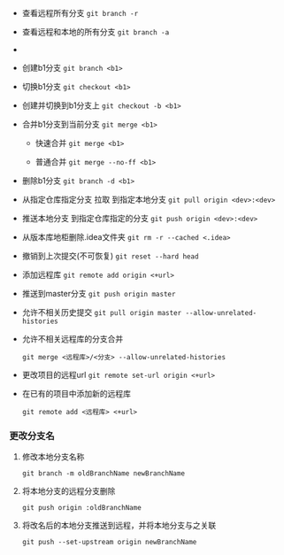 - 查看远程所有分支 	`git branch -r`

- 查看远程和本地的所有分支 	`git branch -a`

- 

- 创建b1分支   `git branch <b1>` 

- 切换b1分支  `git checkout <b1>`

- 创建并切换到b1分支上   `git checkout -b <b1>`

- 合并b1分支到当前分支  `git merge <b1>`

  + 快速合并    `git merge <b1>`

  + 普通合并    `git merge --no-ff <b1>`

- 删除b1分支  `git branch -d <b1> ` 

- 从指定仓库指定分支 拉取 到指定本地分支   `git pull origin <dev>:<dev> ` 

- 推送本地分支 到指定仓库指定的分支   `git push origin <dev>:<dev> `

- 从版本库地柜删除.idea文件夹  `git rm -r --cached <.idea> `

- 撤销到上次提交(不可恢复)   `git reset --hard head `

- 添加远程库   `git remote add origin <+url>`
  
- 推送到master分支   `git push origin master `

- 允许不相关历史提交   `git pull origin master --allow-unrelated-histories `

- 允许不相关远程库的分支合并

  `git merge <远程库>/<分支> --allow-unrelated-histories`

- 更改项目的远程url  `git remote set-url origin <+url>`

- 在已有的项目中添加新的远程库

  `git remote add <远程库> <+url>`

### 更改分支名

1. 修改本地分支名称

   `git branch -m oldBranchName newBranchName`

2. 将本地分支的远程分支删除

   `git push origin :oldBranchName`

3. 将改名后的本地分支推送到远程，并将本地分支与之关联

   `git push --set-upstream origin newBranchName`

